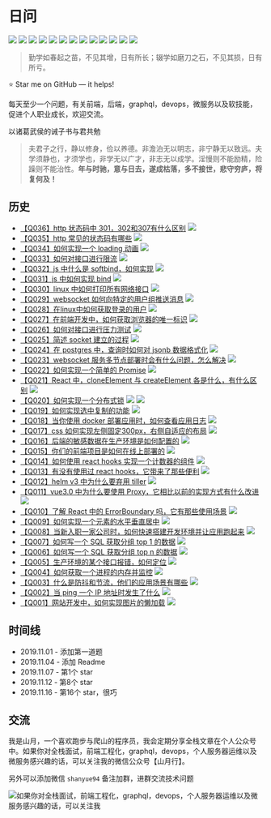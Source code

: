 # 日问

[<img src="https://img.shields.io/github/issues/shfshanyue/daily-question/css?style=flat-square">](https://github.com/shfshanyue/Daily-Question/issues?q=is%3Aopen+is%3Aissue+label%3Acss)
[<img src="https://img.shields.io/github/issues/shfshanyue/daily-question/js?style=flat-square">](https://github.com/shfshanyue/Daily-Question/issues?q=is%3Aopen+is%3Aissue+label%3Ajs)
[<img src="https://img.shields.io/github/issues/shfshanyue/daily-question/html?style=flat-square">](https://github.com/shfshanyue/Daily-Question/issues?q=is%3Aopen+is%3Aissue+label%3Ahtml)
[<img src="https://img.shields.io/github/issues/shfshanyue/daily-question/react?style=flat-square">](https://github.com/shfshanyue/Daily-Question/issues?q=is%3Aopen+is%3Aissue+label%3Areact)
[<img src="https://img.shields.io/github/issues/shfshanyue/daily-question/vue?style=flat-square">](https://github.com/shfshanyue/Daily-Question/issues?q=is%3Aopen+is%3Aissue+label%3Avue)
[<img src="https://img.shields.io/github/issues/shfshanyue/daily-question/devops?style=flat-square">](https://github.com/shfshanyue/Daily-Question/issues?q=is%3Aopen+is%3Aissue+label%3Adevops)
[<img src="https://img.shields.io/github/issues/shfshanyue/daily-question/k8s?style=flat-square">](https://github.com/shfshanyue/Daily-Question/issues?q=is%3Aopen+is%3Aissue+label%3Ak8s)
[<img src="https://img.shields.io/github/issues/shfshanyue/daily-question/redis?style=flat-square">](https://github.com/shfshanyue/Daily-Question/issues?q=is%3Aopen+is%3Aissue+label%3Aredis)
[<img src="https://img.shields.io/github/issues/shfshanyue/daily-question/network?style=flat-square">](https://github.com/shfshanyue/Daily-Question/issues?q=is%3Aopen+is%3Aissue+label%3Anetwork)
[<img src="https://img.shields.io/github/issues/shfshanyue/daily-question/http?style=flat-square">](https://github.com/shfshanyue/Daily-Question/issues?q=is%3Aopen+is%3Aissue+label%3Ahttp)
[<img src="https://img.shields.io/github/issues/shfshanyue/daily-question/linux?style=flat-square">](https://github.com/shfshanyue/Daily-Question/issues?q=is%3Aopen+is%3Aissue+label%3Alinux)
[<img src="https://img.shields.io/github/issues/shfshanyue/daily-question/db?style=flat-square">](https://github.com/shfshanyue/Daily-Question/issues?q=is%3Aopen+is%3Aissue+label%3Adb)
[<img src="https://img.shields.io/github/issues/shfshanyue/daily-question/server?style=flat-square">](https://github.com/shfshanyue/Daily-Question/issues?q=is%3Aopen+is%3Aissue+label%3Aserver)

> 勤学如春起之苗，不见其增，日有所长；辍学如磨刀之石，不见其损，日有所亏。

⭐️ Star me on GitHub — it helps!

每天至少一个问题，有关前端，后端，graphql，devops，微服务以及软技能，促进个人职业成长，欢迎交流。

以诸葛武侯的诫子书与君共勉

> 夫君子之行，静以修身，俭以养德。非澹泊无以明志，非宁静无以致远。夫学须静也，才须学也，非学无以广才，非志无以成学。淫慢则不能励精，险躁则不能治性。**年与时驰，意与日去，遂成枯落，多不接世，悲守穷庐，将复何及！**

## 历史

+ [【Q036】http 状态码中 301，302和307有什么区别](https://github.com/shfshanyue/Daily-Question/issues/37) [<img src="https://img.shields.io/badge/http-ac31d6">](https://github.com/shfshanyue/Daily-Question/issues?q=is%3Aopen+is%3Aissue+label%3Ahttp)
+ [【Q035】http 常见的状态码有哪些](https://github.com/shfshanyue/Daily-Question/issues/36) [<img src="https://img.shields.io/badge/http-ac31d6">](https://github.com/shfshanyue/Daily-Question/issues?q=is%3Aopen+is%3Aissue+label%3Ahttp)
+ [【Q034】如何实现一个 loading 动画](https://github.com/shfshanyue/Daily-Question/issues/35) [<img src="https://img.shields.io/badge/css-224bea">](https://github.com/shfshanyue/Daily-Question/issues?q=is%3Aopen+is%3Aissue+label%3Acss)
+ [【Q033】如何对接口进行限流](https://github.com/shfshanyue/Daily-Question/issues/34) [<img src="https://img.shields.io/badge/server-blue">](https://github.com/shfshanyue/Daily-Question/issues?q=is%3Aopen+is%3Aissue+label%3Aserver)
+ [【Q032】js 中什么是 softbind，如何实现](https://github.com/shfshanyue/Daily-Question/issues/33) [<img src="https://img.shields.io/badge/js-f1da50">](https://github.com/shfshanyue/Daily-Question/issues?q=is%3Aopen+is%3Aissue+label%3Ajs)
+ [【Q031】js 中如何实现 bind](https://github.com/shfshanyue/Daily-Question/issues/32) [<img src="https://img.shields.io/badge/js-f1da50">](https://github.com/shfshanyue/Daily-Question/issues?q=is%3Aopen+is%3Aissue+label%3Ajs)
+ [【Q030】linux 中如何打印所有网络接口](https://github.com/shfshanyue/Daily-Question/issues/31) [<img src="https://img.shields.io/badge/linux-fabd14">](https://github.com/shfshanyue/Daily-Question/issues?q=is%3Aopen+is%3Aissue+label%3Alinux)
+ [【Q029】websocket 如何向特定的用户组推送消息](https://github.com/shfshanyue/Daily-Question/issues/30) [<img src="https://img.shields.io/badge/server-blue">](https://github.com/shfshanyue/Daily-Question/issues?q=is%3Aopen+is%3Aissue+label%3Aserver)
+ [【Q028】在linux中如何获取登录的用户](https://github.com/shfshanyue/Daily-Question/issues/29) [<img src="https://img.shields.io/badge/linux-fabd14">](https://github.com/shfshanyue/Daily-Question/issues?q=is%3Aopen+is%3Aissue+label%3Alinux)
+ [【Q027】在前端开发中，如何获取浏览器的唯一标识](https://github.com/shfshanyue/Daily-Question/issues/28) [<img src="https://img.shields.io/badge/js-f1da50">](https://github.com/shfshanyue/Daily-Question/issues?q=is%3Aopen+is%3Aissue+label%3Ajs)
+ [【Q026】如何对接口进行压力测试](https://github.com/shfshanyue/Daily-Question/issues/27) [<img src="https://img.shields.io/badge/server-blueviolet">](https://github.com/shfshanyue/Daily-Question/issues?q=is%3Aopen+is%3Aissue+label%3Aserver)
+ [【Q025】简述 socket 建立的过程](https://github.com/shfshanyue/Daily-Question/issues/26) [<img src="https://img.shields.io/badge/network-blue">](https://github.com/shfshanyue/Daily-Question/issues?q=is%3Aopen+is%3Aissue+label%3Anetwork)
+ [【Q024】在 postgres 中，查询时如何对 jsonb 数据格式化](https://github.com/shfshanyue/Daily-Question/issues/25) [<img src="https://img.shields.io/badge/db-red">](https://github.com/shfshanyue/Daily-Question/issues?q=is%3Aopen+is%3Aissue+label%3Adb)
+ [【Q023】websocket 服务多节点部署时会有什么问题，怎么解决](https://github.com/shfshanyue/Daily-Question/issues/24) [<img src="https://img.shields.io/badge/server-blueviolet">](https://github.com/shfshanyue/Daily-Question/issues?q=is%3Aopen+is%3Aissue+label%3Aserver)
+ [【Q022】如何实现一个简单的 Promise](https://github.com/shfshanyue/Daily-Question/issues/23) [<img src="https://img.shields.io/badge/js-f1da50">](https://github.com/shfshanyue/Daily-Question/issues?q=is%3Aopen+is%3Aissue+label%3Ajs)
+ [【Q021】React 中，cloneElement 与 createElement 各是什么，有什么区别](https://github.com/shfshanyue/Daily-Question/issues/22) [<img src="https://img.shields.io/badge/react-61dafb">](https://github.com/shfshanyue/Daily-Question/issues?q=is%3Aopen+is%3Aissue+label%3Areact)
+ [【Q020】如何实现一个分布式锁](https://github.com/shfshanyue/Daily-Question/issues/21) [<img src="https://img.shields.io/badge/redis-0d4e99">](https://github.com/shfshanyue/Daily-Question/issues?q=is%3Aopen+is%3Aissue+label%3Aredis) [<img src="https://img.shields.io/badge/server-blueviolet">](https://github.com/shfshanyue/Daily-Question/issues?q=is%3Aopen+is%3Aissue+label%3Aserver)
+ [【Q019】如何实现选中复制的功能](https://github.com/shfshanyue/Daily-Question/issues/20) [<img src="https://img.shields.io/badge/html-ea4628">](https://github.com/shfshanyue/Daily-Question/issues?q=is%3Aopen+is%3Aissue+label%3Ahtml)
+ [【Q018】当你使用 docker 部署应用时，如何查看应用日志](https://github.com/shfshanyue/Daily-Question/issues/19) [<img src="https://img.shields.io/badge/devops-39a0ee">](https://github.com/shfshanyue/Daily-Question/issues?q=is%3Aopen+is%3Aissue+label%3Adevops)
+ [【Q017】css 如何实现左侧固定300px，右侧自适应的布局](https://github.com/shfshanyue/Daily-Question/issues/18) [<img src="https://img.shields.io/badge/css-224bea">](https://github.com/shfshanyue/Daily-Question/issues?q=is%3Aopen+is%3Aissue+label%3Acss)
+ [【Q016】后端的敏感数据在生产环境是如何配置的](https://github.com/shfshanyue/Daily-Question/issues/17) [<img src="https://img.shields.io/badge/server-blueviolet">](https://github.com/shfshanyue/Daily-Question/issues?q=is%3Aopen+is%3Aissue+label%3Aserver)
+ [【Q015】你们的前端项目是如何在线上部署的](https://github.com/shfshanyue/Daily-Question/issues/16) [<img src="https://img.shields.io/badge/devops-39a0ee">](https://github.com/shfshanyue/Daily-Question/issues?q=is%3Aopen+is%3Aissue+label%3Adevops)
+ [【Q014】如何使用 react hooks 实现一个计数器的组件](https://github.com/shfshanyue/Daily-Question/issues/15) [<img src="https://img.shields.io/badge/react-61dafb">](https://github.com/shfshanyue/Daily-Question/issues?q=is%3Aopen+is%3Aissue+label%3Areact)
+ [【Q013】有没有使用过 react hooks，它带来了那些便利](https://github.com/shfshanyue/Daily-Question/issues/14) [<img src="https://img.shields.io/badge/react-61dafb">](https://github.com/shfshanyue/Daily-Question/issues?q=is%3Aopen+is%3Aissue+label%3Areact)
+ [【Q012】helm v3 中为什么要弃用 tiller](https://github.com/shfshanyue/Daily-Question/issues/13) [<img src="https://img.shields.io/badge/k8s-316de6">](https://github.com/shfshanyue/Daily-Question/issues?q=is%3Aopen+is%3Aissue+label%3Ak8s)
+ [【Q011】vue3.0 中为什么要使用 Proxy，它相比以前的实现方式有什么改进](https://github.com/shfshanyue/Daily-Question/issues/12) [<img src="https://img.shields.io/badge/vue-4fc08d">](https://github.com/shfshanyue/Daily-Question/issues?q=is%3Aopen+is%3Aissue+label%3Avue)
+ [【Q010】了解 React 中的 ErrorBoundary 吗，它有那些使用场景](https://github.com/shfshanyue/Daily-Question/issues/11) [<img src="https://img.shields.io/badge/react-61dafb">](https://github.com/shfshanyue/Daily-Question/issues?q=is%3Aopen+is%3Aissue+label%3Areact)
+ [【Q009】如何实现一个元素的水平垂直居中](https://github.com/shfshanyue/Daily-Question/issues/10) [<img src="https://img.shields.io/badge/css-224bea">](https://github.com/shfshanyue/Daily-Question/issues?q=is%3Aopen+is%3Aissue+label%3Acss)
+ [【Q008】当新入职一家公司时，如何快速搭建开发环境并让应用跑起来](https://github.com/shfshanyue/Daily-Question/issues/9) [<img src="https://img.shields.io/badge/devops-39a0ee">](https://github.com/shfshanyue/Daily-Question/issues?q=is%3Aopen+is%3Aissue+label%3Adevops)
+ [【Q007】如何写一个 SQL 获取分组 top 1 的数据](https://github.com/shfshanyue/Daily-Question/issues/8) [<img src="https://img.shields.io/badge/db-red">](https://github.com/shfshanyue/Daily-Question/issues?q=is%3Aopen+is%3Aissue+label%3Adb)
+ [【Q006】如何写一个 SQL 获取分组 top n 的数据](https://github.com/shfshanyue/Daily-Question/issues/7) [<img src="https://img.shields.io/badge/db-red">](https://github.com/shfshanyue/Daily-Question/issues?q=is%3Aopen+is%3Aissue+label%3Adb)
+ [【Q005】生产环境的某个接口报错，如何定位](https://github.com/shfshanyue/Daily-Question/issues/6) [<img src="https://img.shields.io/badge/server-blueviolet">](https://github.com/shfshanyue/Daily-Question/issues?q=is%3Aopen+is%3Aissue+label%3Aserver)
+ [【Q004】如何获取一个进程的内存并监控](https://github.com/shfshanyue/Daily-Question/issues/4) [<img src="https://img.shields.io/badge/linux-fabd14">](https://github.com/shfshanyue/Daily-Question/issues?q=is%3Aopen+is%3Aissue+label%3Alinux)
+ [【Q003】什么是防抖和节流，他们的应用场景有哪些](https://github.com/shfshanyue/Daily-Question/issues/3) [<img src="https://img.shields.io/badge/js-f1da50">](https://github.com/shfshanyue/Daily-Question/issues?q=is%3Aopen+is%3Aissue+label%3Ajs)
+ [【Q002】当 ping 一个 IP 地址时发生了什么](https://github.com/shfshanyue/Daily-Question/issues/2) [<img src="https://img.shields.io/badge/network-blue">](https://github.com/shfshanyue/Daily-Question/issues?q=is%3Aopen+is%3Aissue+label%3Anetwork)
+ [【Q001】网站开发中，如何实现图片的懒加载](https://github.com/shfshanyue/Daily-Question/issues/1) [<img src="https://img.shields.io/badge/html-ea4628">](https://github.com/shfshanyue/Daily-Question/issues?q=is%3Aopen+is%3Aissue+label%3Ahtml)

## 时间线

+ 2019.11.01 - 添加第一道题
+ 2019.11.04 - 添加 Readme
+ 2019.11.07 - 第1个 star
+ 2019.11.12 - 第8个 star
+ 2019.11.16 - 第16个 star，很巧

## 交流

我是山月，一个喜欢跑步与爬山的程序员，我会定期分享全栈文章在个人公众号中。如果你对全栈面试，前端工程化，graphql，devops，个人服务器运维以及微服务感兴趣的话，可以关注我的微信公众号【山月行】。

另外可以添加微信 `shanyue94` 备注加群，进群交流技术问题

![如果你对全栈面试，前端工程化，graphql，devops，个人服务器运维以及微服务感兴趣的话，可以关注我](https://shanyue.tech/qrcode.jpg)

